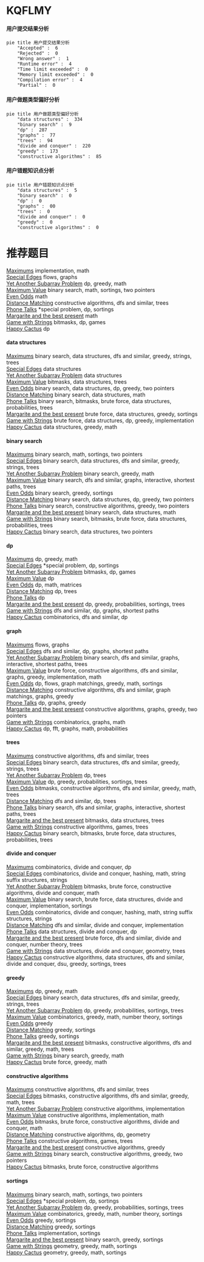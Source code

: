 # KQFLMY
<!-- tabs:start -->
#### **用户提交结果分析**

```mermaid
pie title 用户提交结果分析
    "Accepted" :  6
    "Rejected" :  0
    "Wrong answer" :  1
    "Runtime error" :  4
    "Time limit exceeded" :  0
    "Memory limit exceeded" :  0
    "Compilation error" :  4
    "Partial" :  0
```
#### **用户做题类型偏好分析**

```mermaid
pie title 用户做题类型偏好分析
    "data structures" :  334
    "binary search" :  9
    "dp" :  287
    "graphs" :  77
    "trees" :  94
    "divide and conquer" :  220
    "greedy" :  173
    "constructive algorithms" :  85
```
#### **用户错题知识点分析**

```mermaid
pie title 用户错题知识点分析
    "data structures" :  5
    "binary search" :  0
    "dp" :  0
    "graphs" :  00
    "trees" :  0
    "divide and conquer" :  0
    "greedy" :  0
    "constructive algorithms" :  0
```
<!-- tabs:end -->
# 推荐题目
[Maximums](http://codeforces.com/problemset/problem/1326/B)		implementation,
                        math		  
[Special Edges](http://codeforces.com/problemset/problem/1383/F)		flows,
                        graphs		  
[Yet Another Subarray Problem](http://codeforces.com/problemset/problem/1197/D)		dp,
                        greedy,
                        math		  
[Maximum Value](https://codeforces.com/contest/485/problem/D)		binary search,
                        math,
                        sortings,
                        two pointers		  
[Even Odds](http://codeforces.com/problemset/problem/318/A)		math		  
[Distance Matching](http://codeforces.com/problemset/problem/1396/E)		constructive algorithms,
                        dfs and similar,
                        trees		  
[Phone Talks](http://codeforces.com/problemset/problem/158/E)		*special problem,
                        dp,
                        sortings		  
[Margarite and the best present](http://codeforces.com/problemset/problem/1080/B)		math		  
[Game with Strings](http://codeforces.com/problemset/problem/354/B)		bitmasks,
                        dp,
                        games		  
[Happy Cactus](http://codeforces.com/problemset/problem/1268/E)		dp		  
<!-- tabs:start -->
#### **data structures**
[Maximums](http://codeforces.com/problemset/problem/722/D)		binary search,
                        data structures,
                        dfs and similar,
                        greedy,
                        strings,
                        trees		  
[Special Edges](http://codeforces.com/problemset/problem/297/E)		data structures		  
[Yet Another Subarray Problem](http://codeforces.com/problemset/problem/1010/E)		data structures		  
[Maximum Value](http://codeforces.com/problemset/problem/877/E)		bitmasks,
                        data structures,
                        trees		  
[Even Odds](http://codeforces.com/problemset/problem/1492/C)		binary search,
                        data structures,
                        dp,
                        greedy,
                        two pointers		  
[Distance Matching](http://codeforces.com/problemset/problem/1490/G)		binary search,
                        data structures,
                        math		  
[Phone Talks](http://codeforces.com/problemset/problem/1479/D)		binary search,
                        bitmasks,
                        brute force,
                        data structures,
                        probabilities,
                        trees		  
[Margarite and the best present](http://codeforces.com/problemset/problem/1497/A)		brute force,
                        data structures,
                        greedy,
                        sortings		  
[Game with Strings](http://codeforces.com/problemset/problem/1491/C)		brute force,
                        data structures,
                        dp,
                        greedy,
                        implementation		  
[Happy Cactus](http://codeforces.com/problemset/problem/1492/B)		data structures,
                        greedy,
                        math		  
#### **binary search**
[Maximums](https://codeforces.com/contest/485/problem/D)		binary search,
                        math,
                        sortings,
                        two pointers		  
[Special Edges](http://codeforces.com/problemset/problem/722/D)		binary search,
                        data structures,
                        dfs and similar,
                        greedy,
                        strings,
                        trees		  
[Yet Another Subarray Problem](http://codeforces.com/problemset/problem/1344/D)		binary search,
                        greedy,
                        math		  
[Maximum Value](http://codeforces.com/problemset/problem/1370/F1)		binary search,
                        dfs and similar,
                        graphs,
                        interactive,
                        shortest paths,
                        trees		  
[Even Odds](http://codeforces.com/problemset/problem/1131/C)		binary search,
                        greedy,
                        sortings		  
[Distance Matching](http://codeforces.com/problemset/problem/1492/C)		binary search,
                        data structures,
                        dp,
                        greedy,
                        two pointers		  
[Phone Talks](http://codeforces.com/problemset/problem/1463/D)		binary search,
                        constructive algorithms,
                        greedy,
                        two pointers		  
[Margarite and the best present](http://codeforces.com/problemset/problem/1490/G)		binary search,
                        data structures,
                        math		  
[Game with Strings](http://codeforces.com/problemset/problem/1479/D)		binary search,
                        bitmasks,
                        brute force,
                        data structures,
                        probabilities,
                        trees		  
[Happy Cactus](http://codeforces.com/problemset/problem/1436/E)		binary search,
                        data structures,
                        two pointers		  
#### **dp**
[Maximums](http://codeforces.com/problemset/problem/1197/D)		dp,
                        greedy,
                        math		  
[Special Edges](http://codeforces.com/problemset/problem/158/E)		*special problem,
                        dp,
                        sortings		  
[Yet Another Subarray Problem](http://codeforces.com/problemset/problem/354/B)		bitmasks,
                        dp,
                        games		  
[Maximum Value](http://codeforces.com/problemset/problem/1268/E)		dp		  
[Even Odds](http://codeforces.com/problemset/problem/1117/D)		dp,
                        math,
                        matrices		  
[Distance Matching](http://codeforces.com/problemset/problem/856/D)		dp,
                        trees		  
[Phone Talks](http://codeforces.com/problemset/problem/612/F)		dp		  
[Margarite and the best present](http://codeforces.com/problemset/problem/101/D)		dp,
                        greedy,
                        probabilities,
                        sortings,
                        trees		  
[Game with Strings](http://codeforces.com/problemset/problem/507/E)		dfs and similar,
                        dp,
                        graphs,
                        shortest paths		  
[Happy Cactus](http://codeforces.com/problemset/problem/1178/F1)		combinatorics,
                        dfs and similar,
                        dp		  
#### **graph**
[Maximums](http://codeforces.com/problemset/problem/1383/F)		flows,
                        graphs		  
[Special Edges](http://codeforces.com/problemset/problem/507/E)		dfs and similar,
                        dp,
                        graphs,
                        shortest paths		  
[Yet Another Subarray Problem](http://codeforces.com/problemset/problem/1370/F1)		binary search,
                        dfs and similar,
                        graphs,
                        interactive,
                        shortest paths,
                        trees		  
[Maximum Value](http://codeforces.com/problemset/problem/1487/C)		brute force,
                        constructive algorithms,
                        dfs and similar,
                        graphs,
                        greedy,
                        implementation,
                        math		  
[Even Odds](http://codeforces.com/problemset/problem/1437/C)		dp,
                        flows,
                        graph matchings,
                        greedy,
                        math,
                        sortings		  
[Distance Matching](http://codeforces.com/problemset/problem/1470/D)		constructive algorithms,
                        dfs and similar,
                        graph matchings,
                        graphs,
                        greedy		  
[Phone Talks](http://codeforces.com/problemset/problem/1476/C)		dp,
                        graphs,
                        greedy		  
[Margarite and the best present](http://codeforces.com/problemset/problem/1304/D)		constructive algorithms,
                        graphs,
                        greedy,
                        two pointers		  
[Game with Strings](http://codeforces.com/problemset/problem/1475/C)		combinatorics,
                        graphs,
                        math		  
[Happy Cactus](http://codeforces.com/problemset/problem/553/E)		dp,
                        fft,
                        graphs,
                        math,
                        probabilities		  
#### **trees**
[Maximums](http://codeforces.com/problemset/problem/1396/E)		constructive algorithms,
                        dfs and similar,
                        trees		  
[Special Edges](http://codeforces.com/problemset/problem/722/D)		binary search,
                        data structures,
                        dfs and similar,
                        greedy,
                        strings,
                        trees		  
[Yet Another Subarray Problem](http://codeforces.com/problemset/problem/856/D)		dp,
                        trees		  
[Maximum Value](http://codeforces.com/problemset/problem/101/D)		dp,
                        greedy,
                        probabilities,
                        sortings,
                        trees		  
[Even Odds](https://codeforces.com/contest/1339/problem/D)		bitmasks,
                        constructive algorithms,
                        dfs and similar,
                        greedy,
                        math,
                        trees		  
[Distance Matching](http://codeforces.com/problemset/problem/1016/F)		dfs and similar,
                        dp,
                        trees		  
[Phone Talks](http://codeforces.com/problemset/problem/1370/F1)		binary search,
                        dfs and similar,
                        graphs,
                        interactive,
                        shortest paths,
                        trees		  
[Margarite and the best present](http://codeforces.com/problemset/problem/877/E)		bitmasks,
                        data structures,
                        trees		  
[Game with Strings](http://codeforces.com/problemset/problem/1110/G)		constructive algorithms,
                        games,
                        trees		  
[Happy Cactus](http://codeforces.com/problemset/problem/1479/D)		binary search,
                        bitmasks,
                        brute force,
                        data structures,
                        probabilities,
                        trees		  
#### **divide and conquer**
[Maximums](https://codeforces.com/contest/810/problem/E)		combinatorics,
                        divide and conquer,
                        dp		  
[Special Edges](http://codeforces.com/problemset/problem/1466/G)		combinatorics,
                        divide and conquer,
                        hashing,
                        math,
                        string suffix structures,
                        strings		  
[Yet Another Subarray Problem](http://codeforces.com/problemset/problem/1338/C)		bitmasks,
                        brute force,
                        constructive algorithms,
                        divide and conquer,
                        math		  
[Maximum Value](http://codeforces.com/problemset/problem/1461/D)		binary search,
                        brute force,
                        data structures,
                        divide and conquer,
                        implementation,
                        sortings		  
[Even Odds](http://codeforces.com/problemset/problem/1466/G)		combinatorics,
                        divide and conquer,
                        hashing,
                        math,
                        string suffix structures,
                        strings		  
[Distance Matching](http://codeforces.com/problemset/problem/1490/D)		dfs and similar,
                        divide and conquer,
                        implementation		  
[Phone Talks](https://codeforces.com/contest/1483/problem/C)		data structures,
                        divide and conquer,
                        dp		  
[Margarite and the best present](http://codeforces.com/problemset/problem/1491/E)		brute force,
                        dfs and similar,
                        divide and conquer,
                        number theory,
                        trees		  
[Game with Strings](http://codeforces.com/problemset/problem/1303/G)		data structures,
                        divide and conquer,
                        geometry,
                        trees		  
[Happy Cactus](http://codeforces.com/problemset/problem/1494/D)		constructive algorithms,
                        data structures,
                        dfs and similar,
                        divide and conquer,
                        dsu,
                        greedy,
                        sortings,
                        trees		  
#### **greedy**
[Maximums](http://codeforces.com/problemset/problem/1197/D)		dp,
                        greedy,
                        math		  
[Special Edges](http://codeforces.com/problemset/problem/722/D)		binary search,
                        data structures,
                        dfs and similar,
                        greedy,
                        strings,
                        trees		  
[Yet Another Subarray Problem](http://codeforces.com/problemset/problem/101/D)		dp,
                        greedy,
                        probabilities,
                        sortings,
                        trees		  
[Maximum Value](http://codeforces.com/problemset/problem/840/A)		combinatorics,
                        greedy,
                        math,
                        number theory,
                        sortings		  
[Even Odds](http://codeforces.com/problemset/problem/588/A)		greedy		  
[Distance Matching](https://codeforces.com/contest/462/problem/C)		greedy,
                        sortings		  
[Phone Talks](http://codeforces.com/problemset/problem/732/E)		greedy,
                        sortings		  
[Margarite and the best present](https://codeforces.com/contest/1339/problem/D)		bitmasks,
                        constructive algorithms,
                        dfs and similar,
                        greedy,
                        math,
                        trees		  
[Game with Strings](http://codeforces.com/problemset/problem/1344/D)		binary search,
                        greedy,
                        math		  
[Happy Cactus](https://codeforces.com/contest/1300/problem/C)		brute force,
                        greedy,
                        math		  
#### **constructive algorithms**
[Maximums](http://codeforces.com/problemset/problem/1396/E)		constructive algorithms,
                        dfs and similar,
                        trees		  
[Special Edges](https://codeforces.com/contest/1339/problem/D)		bitmasks,
                        constructive algorithms,
                        dfs and similar,
                        greedy,
                        math,
                        trees		  
[Yet Another Subarray Problem](http://codeforces.com/problemset/problem/711/B)		constructive algorithms,
                        implementation		  
[Maximum Value](http://codeforces.com/problemset/problem/11/A)		constructive algorithms,
                        implementation,
                        math		  
[Even Odds](http://codeforces.com/problemset/problem/1338/C)		bitmasks,
                        brute force,
                        constructive algorithms,
                        divide and conquer,
                        math		  
[Distance Matching](http://codeforces.com/problemset/problem/1444/D)		constructive algorithms,
                        dp,
                        geometry		  
[Phone Talks](http://codeforces.com/problemset/problem/1110/G)		constructive algorithms,
                        games,
                        trees		  
[Margarite and the best present](http://codeforces.com/problemset/problem/1493/A)		constructive algorithms,
                        greedy		  
[Game with Strings](http://codeforces.com/problemset/problem/1463/D)		binary search,
                        constructive algorithms,
                        greedy,
                        two pointers		  
[Happy Cactus](https://codeforces.com/contest/1456/problem/B)		bitmasks,
                        brute force,
                        constructive algorithms		  
#### **sortings**
[Maximums](https://codeforces.com/contest/485/problem/D)		binary search,
                        math,
                        sortings,
                        two pointers		  
[Special Edges](http://codeforces.com/problemset/problem/158/E)		*special problem,
                        dp,
                        sortings		  
[Yet Another Subarray Problem](http://codeforces.com/problemset/problem/101/D)		dp,
                        greedy,
                        probabilities,
                        sortings,
                        trees		  
[Maximum Value](http://codeforces.com/problemset/problem/840/A)		combinatorics,
                        greedy,
                        math,
                        number theory,
                        sortings		  
[Even Odds](https://codeforces.com/contest/462/problem/C)		greedy,
                        sortings		  
[Distance Matching](http://codeforces.com/problemset/problem/732/E)		greedy,
                        sortings		  
[Phone Talks](http://codeforces.com/problemset/problem/937/A)		implementation,
                        sortings		  
[Margarite and the best present](http://codeforces.com/problemset/problem/1131/C)		binary search,
                        greedy,
                        sortings		  
[Game with Strings](https://codeforces.com/contest/1496/problem/C)		geometry,
                        greedy,
                        math,
                        sortings		  
[Happy Cactus](http://codeforces.com/problemset/problem/1495/A)		geometry,
                        greedy,
                        math,
                        sortings		  
<!-- tabs:end -->
